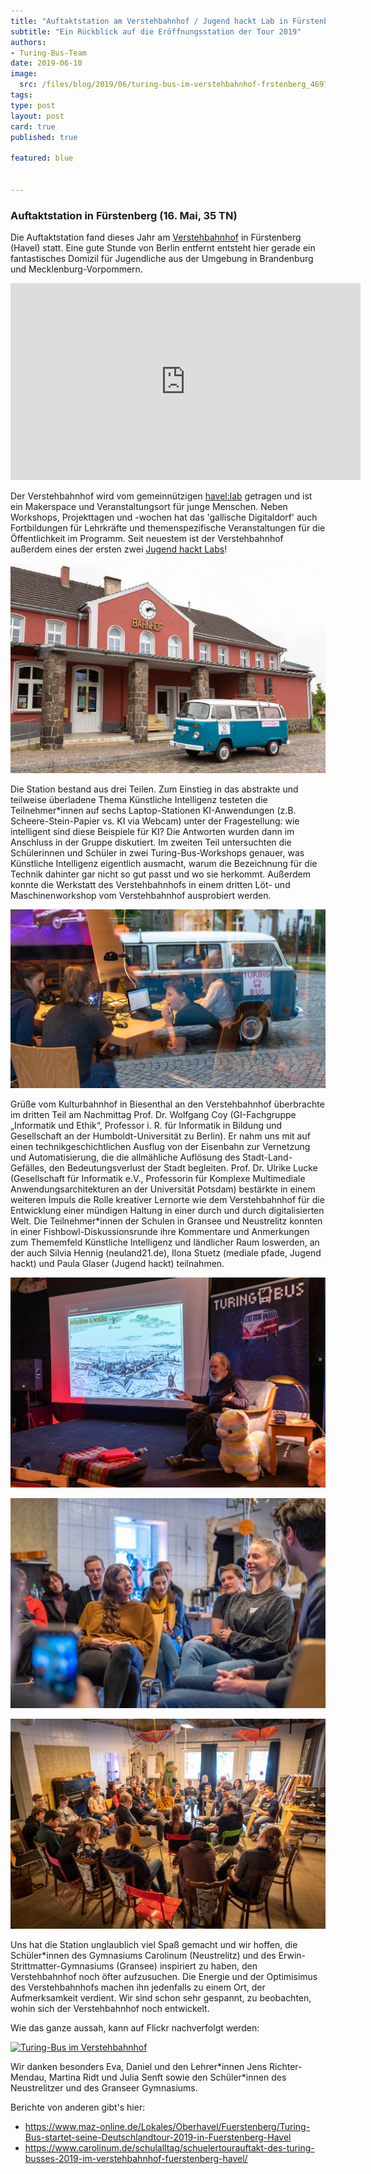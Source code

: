 ```yaml
---
title: "Auftaktstation am Verstehbahnhof / Jugend hackt Lab in Fürstenberg"
subtitle: "Ein Rückblick auf die Eröffnungsstation der Tour 2019"
authors:
- Turing-Bus-Team
date: 2019-06-10
image:
  src: /files/blog/2019/06/turing-bus-im-verstehbahnhof-frstenberg_46975119895_o-sm.jpg
tags:
type: post
layout: post
card: true
published: true

featured: blue


---
```


### Auftaktstation in Fürstenberg (16. Mai, 35 TN)





Die Auftaktstation fand dieses Jahr am [Verstehbahnhof](https://www.verstehbahnhof.de/) in Fürstenberg (Havel) statt. Eine gute Stunde von Berlin entfernt entsteht hier gerade ein fantastisches Domizil für Jugendliche aus der Umgebung in Brandenburg und Mecklenburg-Vorpommern. 

<iframe width="560" height="315" src="https://www.youtube.com/embed/kUdoNUkL76g" frameborder="0" allow="accelerometer; autoplay; encrypted-media; gyroscope; picture-in-picture" allowfullscreen></iframe>



Der Verstehbahnhof wird vom gemeinnützigen [havel:lab](https://www.havellab.org/) getragen und ist ein Makerspace und Veranstaltungsort für junge Menschen. Neben Workshops, Projekttagen und -wochen hat das 'gallische Digitaldorf' auch Fortbildungen für Lehrkräfte und themenspezifische Veranstaltungen für die Öffentlichkeit im Programm. Seit neuestem ist der Verstehbahnhof außerdem eines der ersten zwei [Jugend hackt Labs](https://jugendhackt.org/lab-vorstellung-der-verstehbahnhof-in-fuerstenberg-havel/)!  

![Turing-Bus in Fürstenberg](/files/blog/2019/06/turing-bus-im-verstehbahnhof-frstenberg_46975119245_o-sm.jpg)

Die Station bestand aus drei Teilen. Zum Einstieg in das abstrakte und teilweise überladene Thema Künstliche Intelligenz testeten die Teilnehmer*innen auf sechs Laptop-Stationen KI-Anwendungen (z.B. Scheere-Stein-Papier vs. KI via Webcam) unter der Fragestellung: wie intelligent sind diese Beispiele für KI? Die Antworten wurden dann im Anschluss in der Gruppe diskutiert. Im zweiten Teil untersuchten die Schülerinnen und Schüler in zwei Turing-Bus-Workshops genauer, was Künstliche Intelligenz eigentlich ausmacht, warum die Bezeichnung für die Technik dahinter gar nicht so gut passt und wo sie herkommt. Außerdem konnte die Werkstatt des Verstehbahnhofs in einem dritten Löt- und Maschinenworkshop vom Verstehbahnhof ausprobiert werden.

![Turing-Bus in Fürstenberg](/files/blog/2019/06/turing-bus-im-verstehbahnhof-frstenberg_46975119895_o-sm.jpg)

Grüße vom Kulturbahnhof in Biesenthal an den Verstehbahnhof überbrachte im dritten Teil am Nachmittag Prof. Dr. Wolfgang Coy (GI-Fachgruppe „Informatik und Ethik“, Professor i. R. für Informatik in Bildung und Gesellschaft an der Humboldt-Universität zu Berlin). Er nahm uns mit auf einen technikgeschichtlichen Ausflug von der Eisenbahn zur Vernetzung und Automatisierung, die die allmähliche Auflösung des Stadt-Land-Gefälles, den Bedeutungsverlust der Stadt begleiten. Prof. Dr. Ulrike Lucke (Gesellschaft für Informatik e.V., Professorin für Komplexe Multimediale Anwendungsarchitekturen an der Universität Potsdam) bestärkte in einem weiteren Impuls die Rolle kreativer Lernorte wie dem Verstehbahnhof für die Entwicklung einer mündigen Haltung in einer durch und durch digitalisierten Welt. Die Teilnehmer\*innen der Schulen in Gransee und Neustrelitz konnten in einer Fishbowl-Diskussionsrunde ihre Kommentare und Anmerkungen zum Thememfeld Künstliche Intelligenz und ländlicher Raum loswerden, an der auch Silvia Hennig (neuland21.de), Ilona Stuetz (mediale pfade, Jugend hackt) und Paula Glaser (Jugend hackt) teilnahmen. 



![Turing-Bus in Fürstenberg](/files/blog/2019/06/turing-bus-im-verstehbahnhof-frstenberg_47101897424_o-sm.jpg)

![Turing-Bus in Fürstenberg](/files/blog/2019/06/turing-bus-im-verstehbahnhof-frstenberg_40924897903_o-sm.jpg)

![Turing-Bus in Fürstenberg](/files/blog/2019/06/turing-bus-im-verstehbahnhof-frstenberg_46975112165_o-sm.jpg)




Uns hat die Station unglaublich viel Spaß gemacht und wir hoffen, die Schüler\*innen des Gymnasiums Carolinum (Neustrelitz) und des Erwin-Strittmatter-Gymnasiums (Gransee) inspiriert zu haben, den Verstehbahnhof noch öfter aufzusuchen. Die Energie und der Optimisimus des Verstehbahnhofs machen ihn jedenfalls zu einem  Ort, der Aufmerksamkeit verdient. Wir sind schon sehr gespannt, zu beobachten, wohin sich der Verstehbahnhof noch entwickelt.   

Wie das ganze aussah, kann auf Flickr nachverfolgt werden: 

<a data-flickr-embed="true"  href="https://www.flickr.com/photos/okfde/albums/72157705194338012" title="Turing-Bus im Verstehbahnhof"><img src="https://live.staticflickr.com/65535/47838179942_707aa3dcc7_c.jpg" width="800" height="534" alt="Turing-Bus im Verstehbahnhof"></a><script async src="//embedr.flickr.com/assets/client-code.js" charset="utf-8"></script> 

Wir danken besonders Eva, Daniel und den Lehrer\*innen Jens Richter-Mendau, Martina Ridt und Julia Senft sowie den Schüler\*innen des Neustrelitzer und des Granseer Gymnasiums.

Berichte von anderen gibt's hier:

* https://www.maz-online.de/Lokales/Oberhavel/Fuerstenberg/Turing-Bus-startet-seine-Deutschlandtour-2019-in-Fuerstenberg-Havel
* https://www.carolinum.de/schulalltag/schuelertourauftakt-des-turing-busses-2019-im-verstehbahnhof-fuerstenberg-havel/